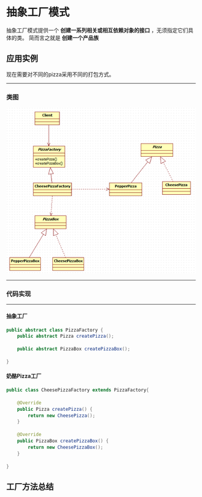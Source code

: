# 抽象工厂模式
抽象工厂模式提供一个 **创建一系列相关或相互依赖对象的接口** ，无须指定它们具体的类。
简而言之就是 **创建一个产品族**

## 应用实例
现在需要对不同的pizza采用不同的打包方式。

---
### 类图
![Abstract-Factory](./assets/Abstract-Factory.png)

---
### 代码实现
----
#### 抽象工厂
```java
public abstract class PizzaFactory {
	public abstract Pizza createPizza();

	public abstract PizzaBox createPizzaBox();

}
```

#### 奶酪Pizza工厂
```java
public class CheesePizzaFactory extends PizzaFactory{

	@Override
	public Pizza createPizza() {
		return new CheesePizza();
	}

	@Override
	public PizzaBox createPizzaBox() {
		return new CheesePizzaBox();
	}

}
```

## 工厂方法总结
